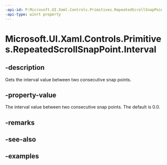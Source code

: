 ```yaml
---
-api-id: P:Microsoft.UI.Xaml.Controls.Primitives.RepeatedScrollSnapPoint.Interval
-api-type: winrt property
---
```


# Microsoft.UI.Xaml.Controls.Primitives.RepeatedScrollSnapPoint.Interval

<!--
public double Interval { get; }
-->

## -description

Gets the interval value between two consecutive snap points.

## -property-value

The interval value between two consecutive snap points. The default is 0.0.

## -remarks

## -see-also

## -examples

